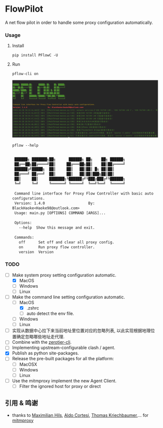 # FlowPilot

A net flow pilot in order to handle some proxy configuration automatically.

### Usage

1. Install
    ```shell
    pip install PFlowC -U
    ```
2. Run
    ```shell
    pflow-cli on
    ```
   ![](assets/cm_screenshot.png)
    ```shell
    pflow --help
    ```
   ```
        
    ██████╗ ███████╗██╗      ██████╗ ██╗    ██╗ ██████╗
    ██╔══██╗██╔════╝██║     ██╔═══██╗██║    ██║██╔════╝
    ██████╔╝█████╗  ██║     ██║   ██║██║ █╗ ██║██║     
    ██╔═══╝ ██╔══╝  ██║     ██║   ██║██║███╗██║██║     
    ██║     ██║     ███████╗╚██████╔╝╚███╔███╔╝╚██████╗
    ╚═╝     ╚═╝     ╚══════╝ ╚═════╝  ╚══╝╚══╝  ╚═════╝
    
    Command line interface for Proxy Flow Controller with basic auto configurations.
    Version: 1.4.0                    By: BlackHaoke<Haoke98@outlook.com>
    Usage: main.py [OPTIONS] COMMAND [ARGS]...
    
    Options:
      --help  Show this message and exit.
    
    Commands:
      off      Set off and clear all proxy config.
      on       Run proxy flow controller.
      version  Version

   ```

### TODO

* [ ] Make system proxy setting configuration automatic.
    * [x] MacOS
    * [ ] Windows
    * [ ] Linux
* [ ] Make the command line setting configuration automatic.
    * [ ] MacOS
        * [x] .zshrc
        * [ ] auto detect the env file.
    * [ ] Windows
    * [ ] Linux
* [ ] 实现从数据中心拉下来当前地址里位置对应的忽略列表, 以此实现根据地理位置确定忽略哪些地址走代理.
* [ ] Combine with the [zerotier-cli](https://github.com/zerotier/ZeroTierOne).
* [ ] Implementing upstream-configurable clash / agent.
* [x] Publish as python site-packages.
* [ ] Release the pre-built packages for all the platform:
    * [ ] MacOSX
    * [ ] Windows
    * [ ] Linux
* [ ] Use the mitmproxy implement the new Agent Client.
  * [ ] Filter the ignored host for proxy or direct

## 引用 & 鸣谢

* thanks to [
  Maximilian Hils](https://github.com/mhils), [Aldo Cortesi](https://github.com/cortesi), [Thomas Kriechbaumer](https://github.com/Kriechi),...
  for [mitmproxy](https://github.com/mitmproxy/mitmproxy)